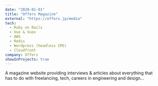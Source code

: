 ```yaml
---
date: "2020-01-01"
title: "Offers Magazine"
external: "https://offers.jp/media"
tech:
  - Ruby on Rails
  - Vue & Vuex
  - AWS
  - Redis
  - Wordpress (headless CMS)
  - Cloudfront
company: Offers
showInProjects: true
---
```


A magazine website providing interviews & articles about everything that has to do with freelancing, tech, careers in engineering and design...

